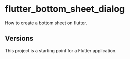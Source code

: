# flutter_bottom_sheet_dialog

How to create a bottom sheet on flutter.

## Versions
This project is a starting point for a Flutter application.

